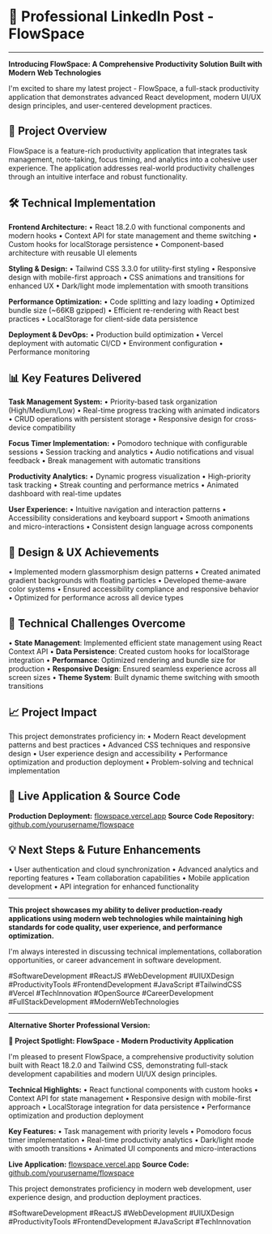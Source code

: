 # 💼 Professional LinkedIn Post - FlowSpace

---

**Introducing FlowSpace: A Comprehensive Productivity Solution Built with Modern Web Technologies**

I'm excited to share my latest project - FlowSpace, a full-stack productivity application that demonstrates advanced React development, modern UI/UX design principles, and user-centered development practices.

## 🎯 **Project Overview**

FlowSpace is a feature-rich productivity application that integrates task management, note-taking, focus timing, and analytics into a cohesive user experience. The application addresses real-world productivity challenges through an intuitive interface and robust functionality.

## 🛠️ **Technical Implementation**

**Frontend Architecture:**
• React 18.2.0 with functional components and modern hooks
• Context API for state management and theme switching
• Custom hooks for localStorage persistence
• Component-based architecture with reusable UI elements

**Styling & Design:**
• Tailwind CSS 3.3.0 for utility-first styling
• Responsive design with mobile-first approach
• CSS animations and transitions for enhanced UX
• Dark/light mode implementation with smooth transitions

**Performance Optimization:**
• Code splitting and lazy loading
• Optimized bundle size (~66KB gzipped)
• Efficient re-rendering with React best practices
• LocalStorage for client-side data persistence

**Deployment & DevOps:**
• Production build optimization
• Vercel deployment with automatic CI/CD
• Environment configuration
• Performance monitoring

## 📊 **Key Features Delivered**

**Task Management System:**
• Priority-based task organization (High/Medium/Low)
• Real-time progress tracking with animated indicators
• CRUD operations with persistent storage
• Responsive design for cross-device compatibility

**Focus Timer Implementation:**
• Pomodoro technique with configurable sessions
• Session tracking and analytics
• Audio notifications and visual feedback
• Break management with automatic transitions

**Productivity Analytics:**
• Dynamic progress visualization
• High-priority task tracking
• Streak counting and performance metrics
• Animated dashboard with real-time updates

**User Experience:**
• Intuitive navigation and interaction patterns
• Accessibility considerations and keyboard support
• Smooth animations and micro-interactions
• Consistent design language across components

## 🎨 **Design & UX Achievements**

• Implemented modern glassmorphism design patterns
• Created animated gradient backgrounds with floating particles
• Developed theme-aware color systems
• Ensured accessibility compliance and responsive behavior
• Optimized for performance across all device types

## 🚀 **Technical Challenges Overcome**

• **State Management**: Implemented efficient state management using React Context API
• **Data Persistence**: Created custom hooks for localStorage integration
• **Performance**: Optimized rendering and bundle size for production
• **Responsive Design**: Ensured seamless experience across all screen sizes
• **Theme System**: Built dynamic theme switching with smooth transitions

## 📈 **Project Impact**

This project demonstrates proficiency in:
• Modern React development patterns and best practices
• Advanced CSS techniques and responsive design
• User experience design and accessibility
• Performance optimization and production deployment
• Problem-solving and technical implementation

## 🔗 **Live Application & Source Code**

**Production Deployment:** [flowspace.vercel.app](https://flowspace.vercel.app)
**Source Code Repository:** [github.com/yourusername/flowspace](https://github.com/yourusername/flowspace)

## 💡 **Next Steps & Future Enhancements**

• User authentication and cloud synchronization
• Advanced analytics and reporting features
• Team collaboration capabilities
• Mobile application development
• API integration for enhanced functionality

---

**This project showcases my ability to deliver production-ready applications using modern web technologies while maintaining high standards for code quality, user experience, and performance optimization.**

I'm always interested in discussing technical implementations, collaboration opportunities, or career advancement in software development.

#SoftwareDevelopment #ReactJS #WebDevelopment #UIUXDesign #ProductivityTools #FrontendDevelopment #JavaScript #TailwindCSS #Vercel #TechInnovation #OpenSource #CareerDevelopment #FullStackDevelopment #ModernWebTechnologies

---

**Alternative Shorter Professional Version:**

**🚀 Project Spotlight: FlowSpace - Modern Productivity Application**

I'm pleased to present FlowSpace, a comprehensive productivity solution built with React 18.2.0 and Tailwind CSS, demonstrating full-stack development capabilities and modern UI/UX design principles.

**Technical Highlights:**
• React functional components with custom hooks
• Context API for state management
• Responsive design with mobile-first approach
• LocalStorage integration for data persistence
• Performance optimization and production deployment

**Key Features:**
• Task management with priority levels
• Pomodoro focus timer implementation
• Real-time productivity analytics
• Dark/light mode with smooth transitions
• Animated UI components and micro-interactions

**Live Application:** [flowspace.vercel.app](https://flowspace.vercel.app)
**Source Code:** [github.com/yourusername/flowspace](https://github.com/yourusername/flowspace)

This project demonstrates proficiency in modern web development, user experience design, and production deployment practices.

#SoftwareDevelopment #ReactJS #WebDevelopment #UIUXDesign #ProductivityTools #FrontendDevelopment #JavaScript #TechInnovation
